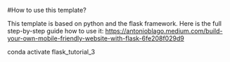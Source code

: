 #How to use this template?

This template is based on python and the flask framework.
Here is the full step-by-step guide how to use it:
https://antonioblago.medium.com/build-your-own-mobile-friendly-website-with-flask-6fe208f029d9 


conda activate flask_tutorial_3
